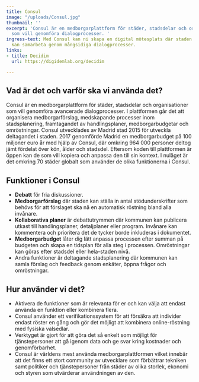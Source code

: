 ```yaml
---
title: Consul
image: "/uploads/Consul.jpg"
thumbnail: ''
excerpt: 'Consul är en medborgarplattform för städer, stadsdelar och organisationer
  som vill genomföra dialogprocesser. '
ingress-text: Med Consul kan ni skapa en digital mötesplats där staden och invånarna
  kan samarbeta genom mångsidiga dialogprocesser.
links:
- title: Decidim
  url: https://digidemlab.org/decidim

---
```

## Vad är det och varför ska vi använda det?

Consul är en medborgarplattform för städer, stadsdelar och organisationer som vill genomföra avancerade dialogprocesser. I plattformen går det att organisera medborgarförslag, medskapande processer inom stadsplanering, framtagandet av handlingsplaner, medborgarbudgetar och omröstningar. Consul utvecklades av Madrid stad 2015 för utveckla deltagandet i staden. 2017 genomförde Madrid en medborgarbudget på 100 miljoner euro år med hjälp av Consul, där omkring 964 000 personer deltog jämt fördelat över kön, ålder och stadsdel. Eftersom koden till plattformen är öppen kan de som vill kopiera och anpassa den till sin kontext. I nuläget är det omkring 70 städer globalt som använder de olika funktionerna i Consul.

## Funktioner i Consul

* **Debatt** för fria diskussioner.
* **Medborgarförslag** där staden kan ställa in antal stödunderskrifter som behövs för att förslaget ska nå en automatisk röstning bland alla invånare.
* **Kollaborativa planer** är debattutrymmen där kommunen kan publicera utkast till handlingsplaner, detaljplaner eller program. Invånare kan kommentera och prioritera det de tycker borde inkluderas i dokumentet.
* **Medborgarbudget** låter dig lätt anpassa processen efter summan på budgeten och skapa en tidsplan för alla steg i processen. Omröstningar kan göras efter stadsdel eller hela-staden nivå.
* Andra funktioner är deltagande stadsplanering där kommunen kan samla förslag och feedback genom enkäter, öppna frågor och omröstningar.

## Hur använder vi det?

* Aktivera de funktioner som är relevanta för er och kan välja att endast använda en funktion eller kombinera flera.
* Consul använder ett verifikationssystem för att försäkra att individer endast röster en gång och gör det möjligt att kombinera online-röstning med fysiska valsedlar.
* Verktyget är gjort för att göra det så enkelt som möjligt för tjänstepersoner att gå igenom data och ge svar kring kostnader och genomförbarhet.
* Consul är världens mest använda medborgarplattformen vilket innebär att det finns ett stort community av utvecklare som förbättrar tekniken samt politiker och tjänstepersoner från städer av olika storlek, ekonomi och styren som utvärderar användningen av den.